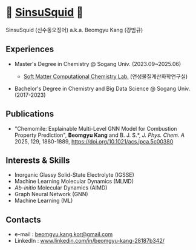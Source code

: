 # 🦑 [SinsuSquid](https://github.com/SinsuSquid) 🦑

SinsuSquid (신수동오징어) a.k.a. Beomgyu Kang (강범규)

## Experiences
- Master's Degree in Chemistry @ Sogang Univ. (2023.09~2025.06)
  - [Soft Matter Computational Chemistry Lab.](http://nanobiocom.sogang.ac.kr) (연성물질계산화학연구실)

- Bachelor's Degree in Chemistry and Big Data Science @ Sogang Univ. (2017-2023)

## Publications
- "Chemomile: Explainable Multi-Level GNN Model for Combustion Property Prediction", **Beomgyu Kang** and B. J. S.*, *J. Phys. Chem. A* 2025, 129, 1880-1889, https://doi.org/10.1021/acs.jpca.5c00380
  
## Interests & Skills
- Inorganic Glassy Solid-State Electrolyte (IGSSE)
- Machine Learning Molecular Dynamics (MLMD)
- *Ab-initio* Molecular Dynamics (AIMD)
- Graph Neural Network (GNN)
- Machine Learning (ML)

## Contacts
- e-mail : beomgyu.kang.kor@gmail.com
- LinkedIn : www.linkedin.com/in/beomgyu-kang-28187b342/
